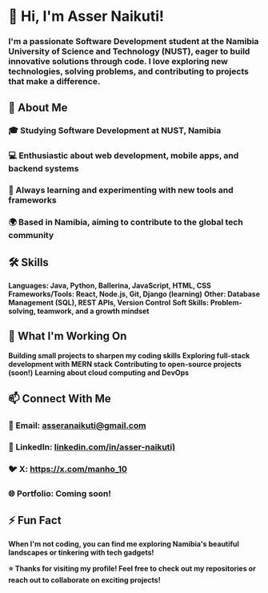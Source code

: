 # 👋 Hi, I'm Asser Naikuti!

 ### I'm a passionate Software Development student at the Namibia University of Science and Technology (NUST), eager to build innovative solutions through code. I love exploring new technologies, solving problems, and contributing to projects that make a difference.
 
## 🌟 About Me

### 🎓 Studying Software Development at NUST, Namibia
### 💻 Enthusiastic about web development, mobile apps, and backend systems
### 🚀 Always learning and experimenting with new tools and frameworks
### 🌍 Based in Namibia, aiming to contribute to the global tech community

## 🛠️ Skills

**Languages:  Java, Python, Ballerina, JavaScript, HTML, CSS**
**Frameworks/Tools: React, Node.js, Git, Django (learning)**
**Other: Database Management (SQL), REST APIs, Version Control**
**Soft Skills: Problem-solving, teamwork, and a growth mindset**

## 🔭 What I'm Working On

**Building small projects to sharpen my coding skills**
**Exploring full-stack development with MERN stack**
**Contributing to open-source projects (soon!)**
**Learning about cloud computing and DevOps**

## 📫 Connect With Me

### 📧 Email: asseranaikuti@gmail.com
### 💼 LinkedIn: [linkedin.com/in/asser-naikuti)](https://www.linkedin.com/in/asser-naikuti-b38190269/)
### 🐦 X: https://x.com/manho_10
### 🌐 Portfolio: Coming soon!

## ⚡ Fun Fact
**When I'm not coding, you can find me exploring Namibia's beautiful landscapes or tinkering with tech gadgets!**  

**⭐️ Thanks for visiting my profile! Feel free to check out my repositories or reach out to collaborate on exciting projects!**
